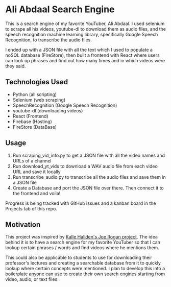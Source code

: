 # Ali Abdaal Search Engine

This is a search engine of my favorite YouTuber, Ali Abdaal. I used selenium to scrape all his videos, youtube-dl to download them as audio files, and the speech recognition machine learning library, specifically Google Speech Recognition, to transcribe the audio files.

I ended up with a JSON file with all the text which I used to populate a noSQL database (FireStore), then built a frontend with React where users can look up phrases and find out how many times and in which videos were they said.

## Technologies Used

- Python (all scripting)
- Selenium (web scraping)
- SpeechRecognition (Google Speech Recognition)
- youtube-dl (downloading videos)
- React (Frontend)
- Firebase (Hosting)
- FireStore (DataBase)

## Usage

1. Run scraping_vid_info.py to get a JSON file with all the video names and URLs of a channel
2. Run download_yt_vids to download a WAV audio file from each video URL and save it locally
3. Run transcribe_audio.py to transcribe all the audio files and save them in a JSON file
4. Create a Database and port the JSON file over there. Then connect it to the frontend and voila!

Progress is being tracked with GitHub Issues and a kanban board in the Projects tab of this repo.

## Motivation

This project was inspired by [Kalle Hallden's Joe Rogan project](https://www.youtube.com/watch?v=UUnAcrzA0nA&t=7s&ab_channel=KalleHallden). The idea behind it is to have a search engine for my favorite YouTuber so that I can lookup certain phrases / words and find videos where he mentions them.

This could also be applicable to students to use for downloading their professor's lectures and creating a searchable database from it to quickly lookup where certain concepts were mentioned. I plan to develop this into a boilerplate anyone can use to create their own search engines starting from video, audio, or text files.
